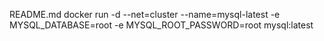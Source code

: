 README.md
docker run -d --net=cluster --name=mysql-latest -e MYSQL_DATABASE=root -e MYSQL_ROOT_PASSWORD=root mysql:latest